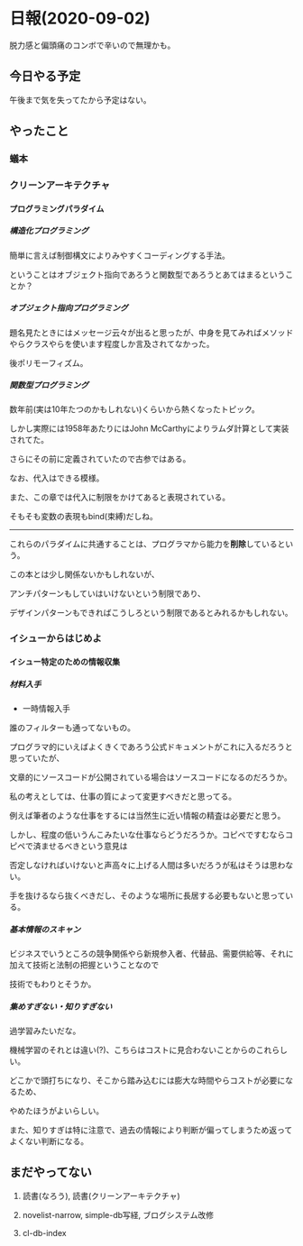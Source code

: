 # 日報(2020-09-02)

脱力感と偏頭痛のコンボで辛いので無理かも。

## 今日やる予定

午後まで気を失ってたから予定はない。

## やったこと

### 蟻本

### クリーンアーキテクチャ

#### プログラミングパラダイム

##### 構造化プログラミング

簡単に言えば制御構文によりみやすくコーディングする手法。

ということはオブジェクト指向であろうと関数型であろうとあてはまるということか？

##### オブジェクト指向プログラミング

題名見たときにはメッセージ云々が出ると思ったが、中身を見てみればメソッドやらクラスやらを使います程度しか言及されてなかった。

後ポリモーフィズム。

##### 関数型プログラミング

数年前(実は10年たつのかもしれない)くらいから熱くなったトピック。

しかし実際には1958年あたりにはJohn McCarthyによりラムダ計算として実装されてた。

さらにその前に定義されていたので古参ではある。

なお、代入はできる模様。

また、この章では代入に制限をかけてあると表現されている。

そもそも変数の表現もbind(束縛)だしね。

----

これらのパラダイムに共通することは、プログラマから能力を**削除**しているという。

この本とは少し関係ないかもしれないが、

アンチパターンもしていはいけないという制限であり、

デザインパターンもできればこうしろという制限であるとみれるかもしれない。

### イシューからはじめよ

#### イシュー特定のための情報収集

##### 材料入手

* 一時情報入手

誰のフィルターも通ってないもの。

プログラマ的にいえばよくきくであろう公式ドキュメントがこれに入るだろうと思っていたが、

文章的にソースコードが公開されている場合はソースコードになるのだろうか。

私の考えとしては、仕事の質によって変更すべきだと思ってる。

例えば筆者のような仕事をするには当然生に近い情報の精査は必要だと思う。

しかし、程度の低いうんこみたいな仕事ならどうだろうか。コピペですむならコピペで済ませるべきという意見は

否定しなければいけないと声高々に上げる人間は多いだろうが私はそうは思わない。

手を抜けるなら抜くべきだし、そのような場所に長居する必要もないと思っている。

##### 基本情報のスキャン

ビジネスでいうところの競争関係やら新規参入者、代替品、需要供給等、それに加えて技術と法制の把握ということなので

技術でもわりとそうか。

##### 集めすぎない・知りすぎない

過学習みたいだな。

機械学習のそれとは違い(?)、こちらはコストに見合わないことからのこれらしい。

どこかで頭打ちになり、そこから踏み込むには膨大な時間やらコストが必要になるため、

やめたほうがよいらしい。

また、知りすぎは特に注意で、過去の情報により判断が偏ってしまうため返ってよくない判断になる。

## まだやってない

1. 読書(なろう), 読書(クリーンアーキテクチャ)

2. novelist-narrow, simple-db写経, ブログシステム改修

3. cl-db-index

